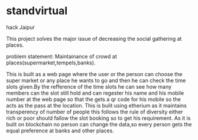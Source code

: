 # standvirtual
hack Jaipur

This project solves the major issue of decreasing the social gathering at places.

problem statement: Maintainance of crowd at places(supermarket,tempels,banks).

This is built as a web page where the user or the person can choose the super market or any place he wants to go and then he can check the time slots given.By the refference of the time slots he can see how many members can the slot still hold and can regester his name and his mobile number at the web page so that the gets a qr code for his mobile so the acts as the pass at the location.
This is bulit using etherium as it maintains transperency of number of people this follows the rule of diversity either rich or poor should fallow the slot booking so to get his requirement.
As it is bulit on blockchain no person can change the data,so every person gets the equal preference at banks and other places.
